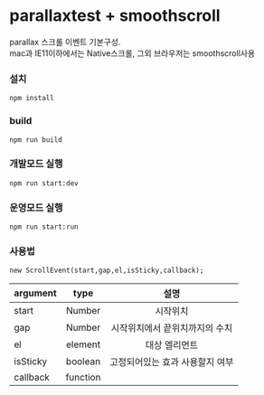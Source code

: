 # parallaxtest + smoothscroll
parallax 스크롤 이벤트 기본구성.  
mac과 IE11이하에서는 Native스크롤, 
그외 브라우저는 smoothscroll사용


### 설치
``
npm install
``
### build
``
npm run build
``

### 개발모드 실행
``
npm run start:dev
``

### 운영모드 실행
``
npm run start:run
``
### 사용법
```
new ScrollEvent(start,gap,el,isSticky,callback);
```
|argument|type|설명|
|:---|:---:|:---:|
|start|Number|시작위치|
|gap|Number|시작위치에서 끝위치까지의 수치|
|el|element|대상 엘리먼트|
|isSticky|boolean|고정되어있는 효과 사용할지 여부|
|callback|function||

